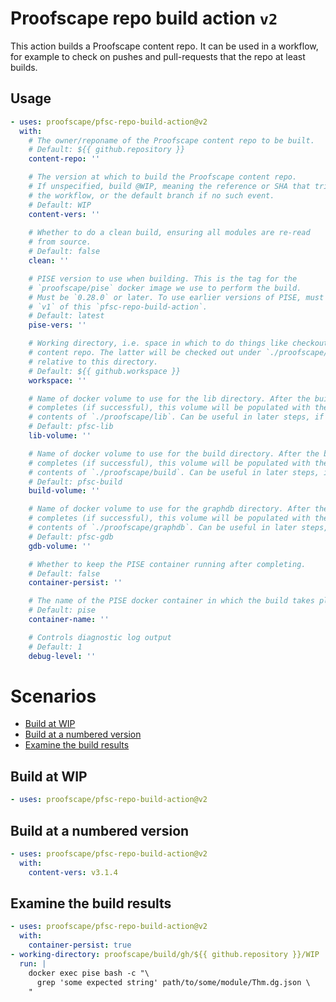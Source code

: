 # Proofscape repo build action `v2`

This action builds a Proofscape content repo. It can be used in a workflow, for
example to check on pushes and pull-requests that the repo at least builds.

## Usage

```yaml
- uses: proofscape/pfsc-repo-build-action@v2
  with:
    # The owner/reponame of the Proofscape content repo to be built.
    # Default: ${{ github.repository }}
    content-repo: ''

    # The version at which to build the Proofscape content repo.
    # If unspecified, build @WIP, meaning the reference or SHA that triggered
    # the workflow, or the default branch if no such event.
    # Default: WIP
    content-vers: ''
    
    # Whether to do a clean build, ensuring all modules are re-read
    # from source.
    # Default: false
    clean: ''

    # PISE version to use when building. This is the tag for the
    # `proofscape/pise` docker image we use to perform the build.
    # Must be `0.28.0` or later. To use earlier versions of PISE, must use
    # `v1` of this `pfsc-repo-build-action`.
    # Default: latest
    pise-vers: ''

    # Working directory, i.e. space in which to do things like checkout the
    # content repo. The latter will be checked out under `./proofscape/lib/gh`
    # relative to this directory.
    # Default: ${{ github.workspace }}
    workspace: ''

    # Name of docker volume to use for the lib directory. After the build
    # completes (if successful), this volume will be populated with the
    # contents of `./proofscape/lib`. Can be useful in later steps, if desired.
    # Default: pfsc-lib
    lib-volume: ''

    # Name of docker volume to use for the build directory. After the build
    # completes (if successful), this volume will be populated with the
    # contents of `./proofscape/build`. Can be useful in later steps, if desired.
    # Default: pfsc-build
    build-volume: ''

    # Name of docker volume to use for the graphdb directory. After the build
    # completes (if successful), this volume will be populated with the
    # contents of `./proofscape/graphdb`. Can be useful in later steps, if desired.
    # Default: pfsc-gdb
    gdb-volume: ''

    # Whether to keep the PISE container running after completing.
    # Default: false
    container-persist: ''

    # The name of the PISE docker container in which the build takes place.
    # Default: pise
    container-name: ''

    # Controls diagnostic log output
    # Default: 1
    debug-level: ''
```

# Scenarios

- [Build at WIP](#Build-at-WIP)
- [Build at a numbered version](#Build-at-a-numbered-version)
- [Examine the build results](#Examine-the-build-results)

## Build at WIP

```yaml
- uses: proofscape/pfsc-repo-build-action@v2
```

## Build at a numbered version

```yaml
- uses: proofscape/pfsc-repo-build-action@v2
  with:
    content-vers: v3.1.4
```

## Examine the build results

```yaml
- uses: proofscape/pfsc-repo-build-action@v2
  with:
    container-persist: true
- working-directory: proofscape/build/gh/${{ github.repository }}/WIP
  run: |
    docker exec pise bash -c "\
      grep 'some expected string' path/to/some/module/Thm.dg.json \
    "
```
